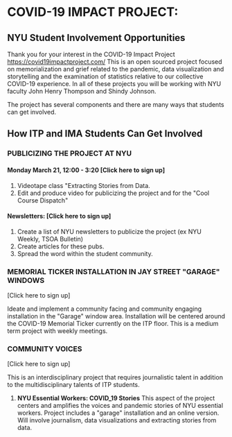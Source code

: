 # COVID-19 IMPACT PROJECT:
## NYU Student Involvement Opportunities
Thank you for your interest in the COVID-19 Impact Project https://covid19impactproject.com/ This is an open sourced project focused on memorialization and grief related to the pandemic, data visualization and storytelling and the examination of statistics relative to our collective COVID-19 experience.  In all of these projects you will be working with  NYU faculty John Henry Thompson and Shindy Johnson.

The project has several components and there are many ways that students can get involved.

## How ITP and  IMA Students Can Get Involved

### PUBLICIZING THE PROJECT AT NYU
#### **Monday March 21, 12:00 - 3:20**  [Click here to sign up]
1. Videotape class "Extracting Stories from Data.
2. Edit and produce video for publicizing the project and for the "Cool Course Dispatch"

#### **Newsletters:**  [Click here to sign up]

1. Create a list of NYU newsletters to publicize the project (ex NYU Weekly, TSOA Bulletin)
2. Create articles for these pubs.
3. Spread the word within the student community.

### MEMORIAL TICKER INSTALLATION IN JAY STREET "GARAGE" WINDOWS

[Click here to sign up]

Ideate and implement a community facing and community engaging installation in the "Garage" window area. Installation will be centered around the COVID-19 Memorial Ticker currently on the ITP floor. This is a medium term project with weekly meetings.

### COMMUNITY VOICES 
[Click here to sign up]

This is an interdisciplinary project that requires journalistic talent in addition to the multidisciplinary talents of ITP students. 
1. **NYU Essential Workers: COVID_19 Stories** This aspect of the project centers and amplifies the voices and pandemic stories of NYU essential workers.  Project includes a "garage" installation and an online version. Will involve journalism, data visualizations and extracting stories from data.
